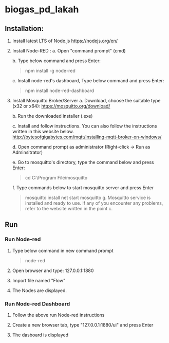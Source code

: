 # biogas_pd_lakah

## Installation:

1.  Install latest LTS of Node.js
    https://nodejs.org/en/
    
2.  Install Node-RED :
    a. Open "command prompt" (cmd)
    
    b. Type below command and press Enter:
       > npm install -g node-red
    
    c. Install node-red's dashboard, Type below command and press Enter:     
       > npm install node-red-dashboard
        
3.  Install Mosquitto Broker/Server
    a. Download, choose the suitable type (x32 or x64):
       https://mosquitto.org/download/
       
    b. Run the downloaded installer (.exe)
    
    c. Install and follow instructions. You can also follow the instructions written in this website below.
       http://bytesofgigabytes.com/mqtt/installing-mqtt-broker-on-windows/
    
    d. Open command prompt as administrator (Right-click -> Run as Adminsitrator)
    
    e. Go to mosquitto's directory, type the command below and press Enter:
       > cd C:\Program File\mosquitto
    
    f. Type commands below to start mosquitto server and press Enter
       > mosquitto install
       > net start mosquitto
    g. Mosquitto service is installed and ready to use. If any of you encounter any problems, refer to the website written in the point c.
    
## Run
### Run Node-red
1.  Type below command in new command prompt
    > node-red
    
2.  Open browser and type:
    127.0.0.1:1880

3.  Import file named "Flow"

4.  The Nodes are displayed.

### Run Node-red Dashboard
1.  Follow the above run Node-red instructions

2.  Create a new browser tab, type "127.0.0.1:1880/ui" and press Enter

3.  The dasboard is displayed
